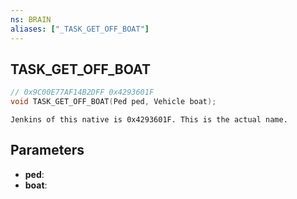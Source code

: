 ```yaml
---
ns: BRAIN
aliases: ["_TASK_GET_OFF_BOAT"]
---
```

## TASK_GET_OFF_BOAT

```c
// 0x9C00E77AF14B2DFF 0x4293601F
void TASK_GET_OFF_BOAT(Ped ped, Vehicle boat);
```

```
Jenkins of this native is 0x4293601F. This is the actual name.  
```

## Parameters
* **ped**:
* **boat**:

